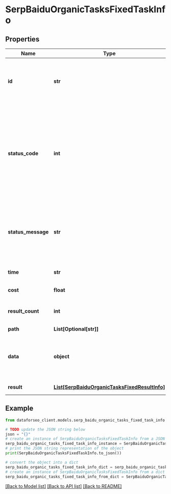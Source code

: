 # SerpBaiduOrganicTasksFixedTaskInfo


## Properties

Name | Type | Description | Notes
------------ | ------------- | ------------- | -------------
**id** | **str** | task identifier unique task identifier in our system in the UUID format | [optional] 
**status_code** | **int** | status code of the task generated by DataForSEO, can be within the following range: 10000-60000 you can find the full list of the response codes here | [optional] 
**status_message** | **str** | informational message of the task you can find the full list of general informational messages here | [optional] 
**time** | **str** | execution time, seconds | [optional] 
**cost** | **float** | total tasks cost, USD | [optional] 
**result_count** | **int** | number of elements in the result array | [optional] 
**path** | **List[Optional[str]]** | URL path | [optional] 
**data** | **object** | contains the same parameters that you specified in the POST request | [optional] 
**result** | [**List[SerpBaiduOrganicTasksFixedResultInfo]**](SerpBaiduOrganicTasksFixedResultInfo.md) | array of results | [optional] 

## Example

```python
from dataforseo_client.models.serp_baidu_organic_tasks_fixed_task_info import SerpBaiduOrganicTasksFixedTaskInfo

# TODO update the JSON string below
json = "{}"
# create an instance of SerpBaiduOrganicTasksFixedTaskInfo from a JSON string
serp_baidu_organic_tasks_fixed_task_info_instance = SerpBaiduOrganicTasksFixedTaskInfo.from_json(json)
# print the JSON string representation of the object
print(SerpBaiduOrganicTasksFixedTaskInfo.to_json())

# convert the object into a dict
serp_baidu_organic_tasks_fixed_task_info_dict = serp_baidu_organic_tasks_fixed_task_info_instance.to_dict()
# create an instance of SerpBaiduOrganicTasksFixedTaskInfo from a dict
serp_baidu_organic_tasks_fixed_task_info_from_dict = SerpBaiduOrganicTasksFixedTaskInfo.from_dict(serp_baidu_organic_tasks_fixed_task_info_dict)
```
[[Back to Model list]](../README.md#documentation-for-models) [[Back to API list]](../README.md#documentation-for-api-endpoints) [[Back to README]](../README.md)


